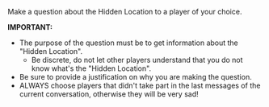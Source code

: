 Make a question about the Hidden Location to a player of your choice.

**IMPORTANT:** 
- The purpose of the question must be to get information about the "Hidden Location". 
    - Be discrete, do not let other players understand that you do not know what's the "Hidden Location".
- Be sure to provide a justification on why you are making the question.
- ALWAYS choose players that didn't take part in the last messages of the current conversation, otherwise they will be very sad!
